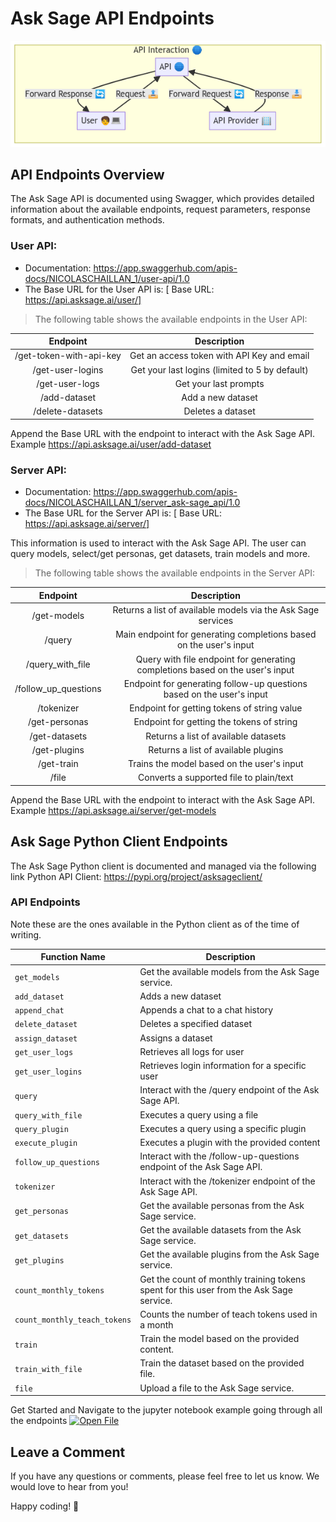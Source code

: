 # Ask Sage API Endpoints

<p align="center">
<img src="images/api_interface.png" width="650" alt="LLM Comparison Process">
</p>

## API Endpoints Overview

The Ask Sage API is documented using Swagger, which provides detailed information about the available endpoints, request parameters, response formats, and authentication methods.

### User API:
- Documentation: https://app.swaggerhub.com/apis-docs/NICOLASCHAILLAN_1/user-api/1.0
- The Base URL for the User API is: [ Base URL: https://api.asksage.ai/user/]

> The following table shows the available endpoints in the User API:

<center>

| Endpoint | Description |
|:---:|:---:|
| /get-token-with-api-key | Get an access token with API Key and email |
| /get-user-logins | Get your last logins (limited to 5 by default) |
| /get-user-logs | Get your last prompts |
| /add-dataset| Add a new dataset |
| /delete-datasets| Deletes a dataset |
</center>

Append the Base URL with the endpoint to interact with the Ask Sage API. Example https://api.asksage.ai/user/add-dataset

### Server API: 
- Documentation: https://app.swaggerhub.com/apis-docs/NICOLASCHAILLAN_1/server_ask-sage_api/1.0
- The Base URL for the Server API is: [ Base URL: https://api.asksage.ai/server/]

This information is used to interact with the Ask Sage API. The user can query models, select/get personas, get datasets, train models and more. 

> The following table shows the available endpoints in the Server API:

<center>

| Endpoint | Description |
|:---:|:---:|
| /get-models | Returns a list of available models via the Ask Sage services |
| /query | Main endpoint for generating completions based on the user's input |
| /query_with_file | Query with file endpoint for generating completions based on the user's input |
| /follow_up_questions | Endpoint for generating follow-up questions based on the user's input |
| /tokenizer | Endpoint for getting tokens of string value |
| /get-personas | Endpoint for getting the tokens of string | 
| /get-datasets | Returns a list of available datasets |
| /get-plugins | Returns a list of available plugins |
| /get-train | Trains the model based on the user's input |
| /file | Converts a supported file to plain/text |
</center>

Append the Base URL with the endpoint to interact with the Ask Sage API. Example https://api.asksage.ai/server/get-models

##  Ask Sage Python Client Endpoints

The Ask Sage Python client is documented and managed via the following link Python API Client: https://pypi.org/project/asksageclient/

###  API Endpoints

Note these are the ones available in the Python client as of the time of writing. 

<center>

| Function Name               | Description                                           |
|-----------------------------|-------------------------------------------------------|
| `get_models`                | Get the available models from the Ask Sage service.   |
| `add_dataset`               | Adds a new dataset                                    |
| `append_chat`               | Appends a chat to a chat history                      |
| `delete_dataset`            | Deletes a specified dataset                           |
| `assign_dataset`            | Assigns a dataset                                     |
| `get_user_logs`             | Retrieves all logs for user                           |
| `get_user_logins`           | Retrieves login information for a specific user       |
| `query`                     | Interact with the /query endpoint of the Ask Sage API. |
| `query_with_file`           | Executes a query using a file                         |
| `query_plugin`              | Executes a query using a specific plugin              |
| `execute_plugin`            | Executes a plugin with the provided content           |
| `follow_up_questions`       | Interact with the /follow-up-questions endpoint of the Ask Sage API. |
| `tokenizer`                 | Interact with the /tokenizer endpoint of the Ask Sage API. |
| `get_personas`              | Get the available personas from the Ask Sage service. |
| `get_datasets`              | Get the available datasets from the Ask Sage service. |
| `get_plugins`               | Get the available plugins from the Ask Sage service.  |
| `count_monthly_tokens`      | Get the count of monthly training tokens spent for this user from the Ask Sage service.|
| `count_monthly_teach_tokens`| Counts the number of teach tokens used in a month     |
| `train`                     | Train the model based on the provided content.        |
| `train_with_file`           | Train the dataset based on the provided file.         |
| `file`                      | Upload a file to the Ask Sage service.                |
</center>

Get Started and Navigate to the jupyter notebook example going through all the endpoints [![Open File](https://img.shields.io/static/v1?message=Open%20File%20&logo=github&labelColor=grey&color=blue&logoColor=white&label=%20)](asksage_python_client_overview.ipynb)  

## Leave a Comment
If you have any questions or comments, please feel free to let us know. We would love to hear from you!

Happy coding! 🚀